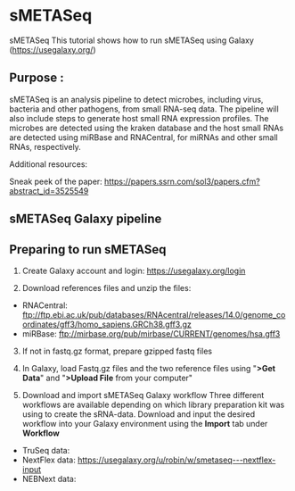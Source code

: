 # sMETASeq
sMETASeq
This tutorial shows how to run sMETASeq using Galaxy (https://usegalaxy.org/)

## Purpose :

sMETASeq is an analysis pipeline to detect microbes, including virus, bacteria and other pathogens, from small RNA-seq data. The pipeline will also include steps to generate host small RNA expression profiles. The microbes are detected using the kraken database and the host small RNAs are detected using miRBase and RNACentral, for miRNAs and other small RNAs, respectively. 

Additional resources:

Sneak peek of the paper: https://papers.ssrn.com/sol3/papers.cfm?abstract_id=3525549

##  sMETASeq Galaxy pipeline 

## Preparing to run sMETASeq

1) Create Galaxy account and login: https://usegalaxy.org/login

2) Download references files and unzip the files:
  - RNACentral: ftp://ftp.ebi.ac.uk/pub/databases/RNAcentral/releases/14.0/genome_coordinates/gff3/homo_sapiens.GRCh38.gff3.gz
  - miRBase: ftp://mirbase.org/pub/mirbase/CURRENT/genomes/hsa.gff3
	
3) If not in fastq.gz format, prepare gzipped fastq files
4) In Galaxy, load Fastq.gz files and the two reference files using "**>Get Data**"  and   "**>Upload File** from your computer" 

4) Download and import sMETASeq Galaxy workflow 
Three different workflows are available depending on which library preparation kit was using to create the sRNA-data. Download and input the desired workflow into your Galaxy environment using the **Import** tab under **Workflow**

  - TruSeq data:
  - NextFlex data: https://usegalaxy.org/u/robin/w/smetaseq---nextflex-input
  - NEBNext data: 

